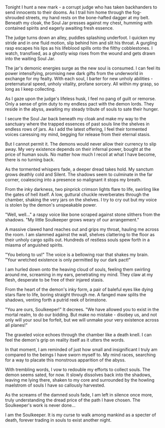 Tonight I hunt a new mark - a corrupt judge who has taken backhanders to send innocents to their dooms. As I trail him home through the fog-shrouded streets, my hand rests on the bone-hafted dagger at my belt. Beneath my cloak, the Soul Jar presses against my chest, humming with contained spirits and eagerly awaiting fresh essence.

The judge turns down an alley, puddles splashing underfoot. I quicken my stride and in one fluid motion, slip behind him and slit his throat. A gurgling rasp escapes his lips as his lifeblood spills onto the filthy cobblestones. I watch, transfixed, as a ghostly wisp rises from the wound and gets drawn into the waiting Soul Jar.

The jar's demonic energies surge as the new soul is consumed. I can feel its power intensifying, promising new dark gifts from the underworld in exchange for my fealty. With each soul, I barter for new unholy abilities - preternatural speed, unholy vitality, profane sorcery. All within my grasp, so long as I keep collecting.

As I gaze upon the judge's lifeless husk, I feel no pang of guilt or remorse. Only a sense of grim duty to my endless pact with the demon lords. They reside in the abyss, awaiting my steady tribute of souls to sate their hunger.

I secure the Soul Jar back beneath my cloak and make my way to the sanctuary where the trapped essences of past souls line the shelves in endless rows of jars. As I add the latest offering, I feel their tormented voices caressing my mind, begging for release from their eternal stasis.

But I cannot permit it. The demons would never allow their currency to slip away. My very existence depends on their infernal power, bought at the price of human souls. No matter how much I recoil at what I have become, there is no turning back.

As the tormented whispers fade, a deeper dread takes hold. My sanctum grows deathly cold and Silent. The shadows seem to culminate in the far corner, coalescing into a presence so malignant it stops my breath.

From the inky darkness, two pinprick crimson lights flare to life, swirling like the gates of hell itself. A low, guttural chuckle reverberates through the chamber, shaking the very jars on the shelves. I try to cry out but my voice is stolen by the demon's unspeakable power.

"Well, well..." a raspy voice like bone scraped against stone slithers from the shadows. "My little Soulkeeper grows weary of our arrangement."

A massive clawed hand reaches out and grips my throat, hauling me across the room. I am slammed against the wall, shelves clattering to the floor as their unholy cargo spills out. Hundreds of restless souls spew forth in a miasma of anguished spirits.

"You belong to us!" The voice is a bellowing roar that shakes my brain. "Your wretched existence is only permitted by our dark pact!"

I am hurled down onto the heaving cloud of souls, feeling them swirling around me, screaming in my ears, penetrating my mind. They claw at my flesh, desperate to be free of their injared stasis.

From the heart of the demon's inky form, a pair of baleful eyes like dying stars flare to life, boring straight through me. A fanged maw splits the shadows, venting forth a putrid reek of brimstone.

"You are ours, Soulkeeper!" It decrees. "We have allowed you to exist in the mortal realm, to do our bidding. But make no mistake - disobey us, and not only will your soul be forfeit, but we will unmake your very existence across all planes!"

The graveled voice echoes through the chamber like a death knell. I can feel the demon's grip on reality itself as it utters the words.

In that moment, I am reminded of just how small and insignificant I truly am compared to the beings I have sworn myself to. My mind races, searching for a way to placate this monstrous apparition of the abyss.

With trembling words, I vow to redouble my efforts to collect souls. The demon seems sated, for now. It slowly dissolves back into the shadows, leaving me lying there, shaken to my core and surrounded by the howling maelstrom of souls I have so callously harvested.

As the screams of the damned souls fade, I am left in silence once more, truly understanding the dread price of the path I have chosen. The Soulkeeper's work is never done...

I am the Soulkeeper. It is my curse to walk among mankind as a specter of death, forever trading in souls to exist another night.
